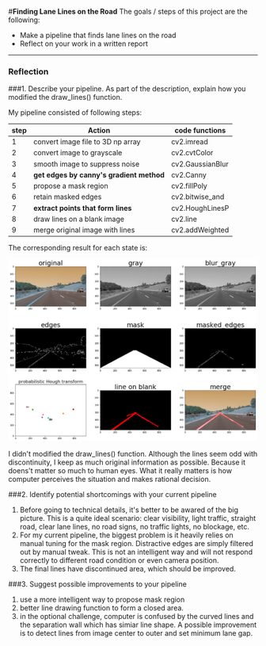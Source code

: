 #**Finding Lane Lines on the Road** 
The goals / steps of this project are the following:
* Make a pipeline that finds lane lines on the road
* Reflect on your work in a written report
---
### Reflection

###1. Describe your pipeline. As part of the description, explain how you modified the draw_lines() function.

My pipeline consisted of following steps:

| step | Action                                   | code functions   |
| ---- | ---------------------------------------- | ---------------- |
| 1    | convert image file to 3D np array        | cv2.imread       |
| 2    | convert image to grayscale               | cv2.cvtColor     |
| 3    | smooth image to suppress noise           | cv2.GaussianBlur |
| 4    | **get edges by canny's gradient method** | cv2.Canny        |
| 5    | propose a mask region                    | cv2.fillPoly     |
| 6    | retain masked edges                      | cv2.bitwise_and  |
| 7    | **extract points that form lines**       | cv2.HoughLinesP  |
| 8    | draw lines on a  blank image             | cv2.line         |
| 9    | merge original image with lines          | cv2.addWeighted  |

The corresponding result for each state is:

![pipeline_finding_lane.png](pipeline_finding_lane.png)

I didn't modified the draw_lines() function. Although the lines seem odd with discontinuity, I keep as much original information as possible. Because it doens't matter so much to human eyes. What it really matters is how computer perceives the situation and makes rational decision.  


###2. Identify potential shortcomings with your current pipeline

1. Before going to technical details, it's better to be awared of the big picture. This is a quite ideal scenario: clear visibility, light traffic, straight road, clear lane lines, no road signs, no traffic lights, no blockage, etc.
2. For my current pipeline, the biggest problem is it heavily relies on manual tuning for the mask region. Distractive edges are simply filtered out by manual tweak. This is not an intelligent way and will not respond correctly to different road condition or even camera position. 
3. The final lines have discontinued area, which should be improved.


###3. Suggest possible improvements to your pipeline

1. use a more intelligent way to propose mask region
2. better line drawing function to form a closed area.
3. in the optional challenge, computer is confused by the curved lines and the separation wall which has simiar line shape. A possible improvement is to detect lines from image center to outer and set minimum lane gap. 